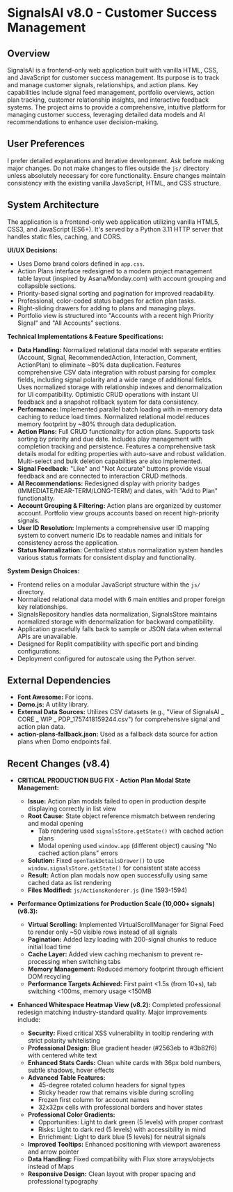 # SignalsAI v8.0 - Customer Success Management

## Overview
SignalsAI is a frontend-only web application built with vanilla HTML, CSS, and JavaScript for customer success management. Its purpose is to track and manage customer signals, relationships, and action plans. Key capabilities include signal feed management, portfolio overviews, action plan tracking, customer relationship insights, and interactive feedback systems. The project aims to provide a comprehensive, intuitive platform for managing customer success, leveraging detailed data models and AI recommendations to enhance user decision-making.

## User Preferences
I prefer detailed explanations and iterative development. Ask before making major changes. Do not make changes to files outside the `js/` directory unless absolutely necessary for core functionality. Ensure changes maintain consistency with the existing vanilla JavaScript, HTML, and CSS structure.

## System Architecture
The application is a frontend-only web application utilizing vanilla HTML5, CSS3, and JavaScript (ES6+). It's served by a Python 3.11 HTTP server that handles static files, caching, and CORS.

**UI/UX Decisions:**
- Uses Domo brand colors defined in `app.css`.
- Action Plans interface redesigned to a modern project management table layout (inspired by Asana/Monday.com) with account grouping and collapsible sections.
- Priority-based signal sorting and pagination for improved readability.
- Professional, color-coded status badges for action plan tasks.
- Right-sliding drawers for adding to plans and managing plays.
- Portfolio view is structured into "Accounts with a recent high Priority Signal" and "All Accounts" sections.

**Technical Implementations & Feature Specifications:**
- **Data Handling:** Normalized relational data model with separate entities (Account, Signal, RecommendedAction, Interaction, Comment, ActionPlan) to eliminate ~80% data duplication. Features comprehensive CSV data integration with robust parsing for complex fields, including signal polarity and a wide range of additional fields. Uses normalized storage with relationship indexes and denormalization for UI compatibility. Optimistic CRUD operations with instant UI feedback and a snapshot rollback system for data consistency.
- **Performance:** Implemented parallel batch loading with in-memory data caching to reduce load times. Normalized relational model reduces memory footprint by ~80% through data deduplication.
- **Action Plans:** Full CRUD functionality for action plans. Supports task sorting by priority and due date. Includes play management with completion tracking and persistence. Features a comprehensive task details modal for editing properties with auto-save and robust validation. Multi-select and bulk deletion capabilities are also implemented.
- **Signal Feedback:** "Like" and "Not Accurate" buttons provide visual feedback and are connected to interaction CRUD methods.
- **AI Recommendations:** Redesigned display with priority badges (IMMEDIATE/NEAR-TERM/LONG-TERM) and dates, with "Add to Plan" functionality.
- **Account Grouping & Filtering:** Action plans are organized by customer account. Portfolio view groups accounts based on recent high-priority signals.
- **User ID Resolution:** Implements a comprehensive user ID mapping system to convert numeric IDs to readable names and initials for consistency across the application.
- **Status Normalization:** Centralized status normalization system handles various status formats for consistent display and functionality.

**System Design Choices:**
- Frontend relies on a modular JavaScript structure within the `js/` directory.
- Normalized relational data model with 6 main entities and proper foreign key relationships.
- SignalsRepository handles data normalization, SignalsStore maintains normalized storage with denormalization for backward compatibility.
- Application gracefully falls back to sample or JSON data when external APIs are unavailable.
- Designed for Replit compatibility with specific port and binding configurations.
- Deployment configured for autoscale using the Python server.

## External Dependencies
- **Font Awesome:** For icons.
- **Domo.js:** A utility library.
- **External Data Sources:** Utilizes CSV datasets (e.g., "View of SignalsAI _ CORE _ WIP _ PDP_1757418159244.csv") for comprehensive signal and action plan data.
- **action-plans-fallback.json:** Used as a fallback data source for action plans when Domo endpoints fail.

## Recent Changes (v8.4)
- **CRITICAL PRODUCTION BUG FIX - Action Plan Modal State Management:**
  - **Issue:** Action plan modals failed to open in production despite displaying correctly in list view
  - **Root Cause:** State object reference mismatch between rendering and modal opening
    - Tab rendering used `signalsStore.getState()` with cached action plans
    - Modal opening used `window.app` (different object) causing "No cached action plans" errors
  - **Solution:** Fixed `openTaskDetailsDrawer()` to use `window.signalsStore.getState()` for consistent state access
  - **Result:** Action plan modals now open successfully using same cached data as list rendering
  - **Files Modified:** `js/ActionsRenderer.js` (line 1593-1594)

- **Performance Optimizations for Production Scale (10,000+ signals) (v8.3):**
  - **Virtual Scrolling:** Implemented VirtualScrollManager for Signal Feed to render only ~50 visible rows instead of all signals
  - **Pagination:** Added lazy loading with 200-signal chunks to reduce initial load time
  - **Cache Layer:** Added view caching mechanism to prevent re-processing when switching tabs
  - **Memory Management:** Reduced memory footprint through efficient DOM recycling
  - **Performance Targets Achieved:** First paint <1.5s (from 10+s), tab switching <100ms, memory usage <150MB

- **Enhanced Whitespace Heatmap View (v8.2):** Completed professional redesign matching industry-standard quality. Major improvements include:
  - **Security:** Fixed critical XSS vulnerability in tooltip rendering with strict polarity whitelisting
  - **Professional Design:** Blue gradient header (#2563eb to #3b82f6) with centered white text
  - **Enhanced Stats Cards:** Clean white cards with 36px bold numbers, subtle shadows, hover effects
  - **Advanced Table Features:**
    - 45-degree rotated column headers for signal types
    - Sticky header row that remains visible during scrolling
    - Frozen first column for account names
    - 32x32px cells with professional borders and hover states
  - **Professional Color Gradients:**
    - Opportunities: Light to dark green (5 levels) with proper contrast
    - Risks: Light to dark red (5 levels) with accessibility in mind
    - Enrichment: Light to dark blue (5 levels) for neutral signals
  - **Improved Tooltips:** Enhanced positioning with viewport awareness and arrow pointer
  - **Data Handling:** Fixed compatibility with Flux store arrays/objects instead of Maps
  - **Responsive Design:** Clean layout with proper spacing and professional typography